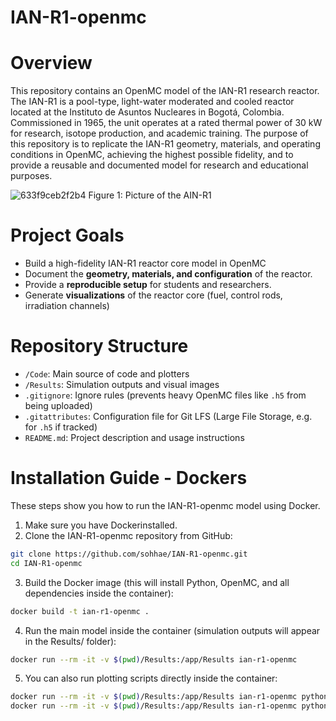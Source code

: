 # IAN-R1-openmc
# Overview
This repository contains an OpenMC model of the IAN-R1 research reactor. The IAN-R1 is a pool-type, light-water moderated and cooled reactor located at the Instituto de Asuntos Nucleares in Bogotá, Colombia. Commissioned in 1965, the unit operates at a rated thermal power of 30 kW for research, isotope production, and academic training.
The purpose of this repository is to replicate the IAN-R1 geometry, materials, and operating conditions in OpenMC, achieving the highest possible fidelity, and to provide a reusable and documented model for research and educational purposes.

![633f9ceb2f2b4](https://github.com/user-attachments/assets/36b78e1a-e0e6-452a-96fb-03339ac49e2b)
Figure 1: Picture of the AIN-R1

# Project Goals
* Build a high-fidelity IAN-R1 reactor core model in OpenMC
* Document the **geometry, materials, and configuration** of the reactor.  
* Provide a **reproducible setup** for students and researchers.  
* Generate **visualizations** of the reactor core (fuel, control rods, irradiation channels)
  
# Repository Structure
- `/Code`: Main source of code and plotters 
- `/Results`: Simulation outputs and visual images 
- `.gitignore`: Ignore rules (prevents heavy OpenMC files like `.h5` from being uploaded)  
- `.gitattributes`: Configuration file for Git LFS (Large File Storage, e.g. for `.h5` if tracked)  
- `README.md`: Project description and usage instructions

# Installation Guide - Dockers
These steps show you how to run the IAN-R1-openmc model using Docker.

1. Make sure you have Dockerinstalled.
2. Clone the IAN-R1-openmc repository from GitHub:
```bash
git clone https://github.com/sohhae/IAN-R1-openmc.git
cd IAN-R1-openmc
```

3. Build the Docker image (this will install Python, OpenMC, and all dependencies inside the container):
```bash
docker build -t ian-r1-openmc .
```

4. Run the main model inside the container (simulation outputs will appear in the Results/ folder):
```bash
docker run --rm -it -v $(pwd)/Results:/app/Results ian-r1-openmc
```

5. You can also run plotting scripts directly inside the container:
```bash
docker run --rm -it -v $(pwd)/Results:/app/Results ian-r1-openmc python "Code/3D Plot Top.py"
docker run --rm -it -v $(pwd)/Results:/app/Results ian-r1-openmc python "Code/3D Plot XZ.py"
```
